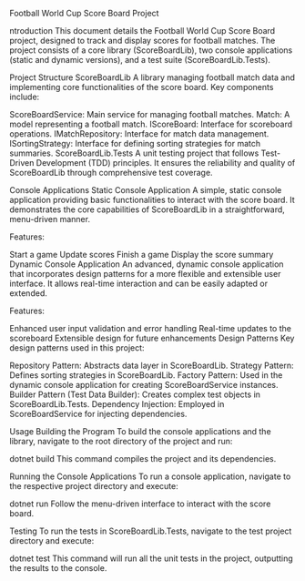 
Football World Cup Score Board Project

ntroduction
This document details the Football World Cup Score Board project, designed to track and display scores for football matches. The project consists of a core library (ScoreBoardLib), two console applications (static and dynamic versions), and a test suite (ScoreBoardLib.Tests).

Project Structure
ScoreBoardLib
A library managing football match data and implementing core functionalities of the score board. Key components include:

ScoreBoardService: Main service for managing football matches.
Match: A model representing a football match.
IScoreBoard: Interface for scoreboard operations.
IMatchRepository: Interface for match data management.
ISortingStrategy: Interface for defining sorting strategies for match summaries.
ScoreBoardLib.Tests
A unit testing project that follows Test-Driven Development (TDD) principles. It ensures the reliability and quality of ScoreBoardLib through comprehensive test coverage.

Console Applications
Static Console Application
A simple, static console application providing basic functionalities to interact with the score board. It demonstrates the core capabilities of ScoreBoardLib in a straightforward, menu-driven manner.

Features:

Start a game
Update scores
Finish a game
Display the score summary
Dynamic Console Application
An advanced, dynamic console application that incorporates design patterns for a more flexible and extensible user interface. It allows real-time interaction and can be easily adapted or extended.

Features:

Enhanced user input validation and error handling
Real-time updates to the scoreboard
Extensible design for future enhancements
Design Patterns
Key design patterns used in this project:

Repository Pattern: Abstracts data layer in ScoreBoardLib.
Strategy Pattern: Defines sorting strategies in ScoreBoardLib.
Factory Pattern: Used in the dynamic console application for creating ScoreBoardService instances.
Builder Pattern (Test Data Builder): Creates complex test objects in ScoreBoardLib.Tests.
Dependency Injection: Employed in ScoreBoardService for injecting dependencies.

Usage
Building the Program
To build the console applications and the library, navigate to the root directory of the project and run:

dotnet build
This command compiles the project and its dependencies.

Running the Console Applications
To run a console application, navigate to the respective project directory and execute:

dotnet run
Follow the menu-driven interface to interact with the score board.

Testing
To run the tests in ScoreBoardLib.Tests, navigate to the test project directory and execute:

dotnet test
This command will run all the unit tests in the project, outputting the results to the console.